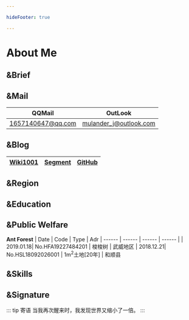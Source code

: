 ```yaml
---

hideFooter: true

---
```


# About Me #


## &Brief ##


## &Mail ##

| QQMail | OutLook
| ------ | ------ 
| 1657140647@qq.com | mulander_j@outlook.com

## &Blog ##

| [Wiki1001](https://mulander-j.github.io/Wiki1001Pro/) |[Segment](https://segmentfault.com/u/mulander) | [GitHub](https://github.com/Mulander-J)
| ------ | ------ | ------ 
 
## &Region ##



## &Education ##



## &Public Welfare ##

**Ant Forest**
| Date | Code | Type | Adr 
| ------ | ------ | ------ | ------ |
| 2019.01.18| No.HFA19227484201 | 梭梭树 | 武威地区 
| 2018.12.21| No.HSL18092026001 | 1m<sup>2</sup>土地[20年] | 和顺县 

## &Skills ##
<SkillCard :dataSource="{
    title:'Language',
    dataSet:[ 
          {label:'C',value:'20%'},
            {label:'C++',value:'30%'},
            {label:'JAVA',value:'35%'}
     ]
}"/>
<SkillCard :dataSource="{
    title:'FrontENd',
    dataSet:[ 
            {label:'JS',value:'45%'},
           {label:'CSS',value:'45%'},
           {label:'HTML',value:'45%'},
     ]
}"/>
<SkillCard :dataSource="{
    title:'Frame',
    dataSet:[ 
         {label:'Vue',value:'50%'},
         {label:'Jquery',value:'40%'},
         {label:'Bootstrap',value:'20%'},
         {label:'LayUI',value:'30%'},
         {label:'Iview',value:'45%'},
     ]
}"/>
<SkillCard :dataSource="{
    title:'DataBase',
    dataSet:[ 
       {label:'Oracle',value:'20%'},
    {label:'MySql',value:'30%'},
    {label:'MongooDB',value:'25%'},
     ]
}"/>
<SkillCard :dataSource="{
    title:'Extra',
    dataSet:[ 
         {label:'Express',value:'20%'},
         {label:'软件工程',value:'25%'},
         {label:'数据结构',value:'15%'},
     ]
}"/>
## &Signature ##

::: tip 寄语
当我再次醒来时，我发现世界又缩小了一倍。
:::
